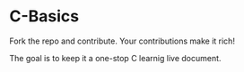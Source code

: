# C-Basics

Fork the repo and contribute. Your contributions make it rich! 

The goal is to keep it a one-stop C learnig live document.
